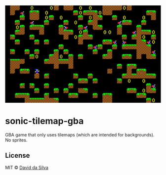 ![game screenshot](screenshot.png)

# sonic-tilemap-gba

GBA game that only uses tilemaps (which are intended for backgrounds). No sprites.

## License

MIT © [David da Silva]

[David da Silva]: https://dasilvacont.in
